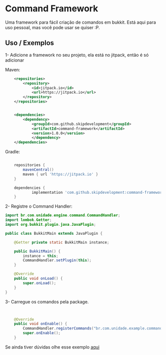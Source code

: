 
# Command Framework

Uma framework para fácil criação de comandos em bukkit.
Está aqui para uso pessoal, mas você pode usar se quiser :P.

## Uso / Exemplos

1- Adicione a framework no seu projeto, ela está no jitpack, então é só adicionar 

Maven:

```xml
    <repositories>
		<repository>
		    <id>jitpack.io</id>
		    <url>https://jitpack.io</url>
		</repository>
	</repositories>


    <dependencies>
        <dependency>
	        <groupId>com.github.skipdevelopment</groupId>
	        <artifactId>command-framework</artifactId>
	        <version>1.0.0</version>
	        </dependency>
    </dependencies>

```

Gradle:

```gradle

    repositories {
		mavenCentral()
		maven { url 'https://jitpack.io' }
	}

	dependencies {
	        implementation 'com.github.skipdevelopment:command-framework:1.0.0'
	}


```


2- Registre o Command Handler: 

```java
import br.com.unidade.engine.command.CommandHandler;
import lombok.Getter;
import org.bukkit.plugin.java.JavaPlugin;

public class BukkitMain extends JavaPlugin {

    @Getter private static BukkitMain instance;

    public BukkitMain() {
        instance = this;
        CommandHandler.setPlugin(this);
    }

    @Override
    public void onLoad() {
        super.onLoad();
    }
}
```

3- Carregue os comandos pela package.

```java


    @Override
    public void onEnable() {
        CommandHandler.registerCommands("br.com.unidade.example.commands", getInstance()); //No lugar de br.com.unidade.example.commands deve estar a package de onde estão seus comandos!
        super.onEnable();
    }

```

Se ainda tiver dúvidas olhe esse exemplo <a href='https://github.com/skipdevelopment/command-example'>aqui</a>


